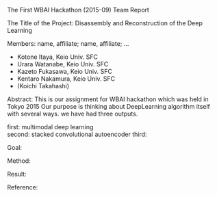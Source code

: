 The First WBAI Hackathon (2015-09) Team Report

The Title of the Project:
Disassembly and Reconstruction of the Deep Learning

Members: name, affiliate; name, affiliate; …
- Kotone Itaya, Keio Univ. SFC
- Urara Watanabe, Keio Univ. SFC
- Kazeto Fukasawa, Keio Univ. SFC
- Kentaro Nakamura, Keio Univ. SFC
- (Koichi Takahashi)

Abstract: 
This is our assignment for WBAI hackathon which was held in Tokyo 2015
Our purpose is thinking about DeepLearning algorithm itself with several ways.
we have had three outputs.

first: multimodal deep learning  
second: stacked convolutional autoencoder
third: 

Goal:

Method:

Result:

Reference:
